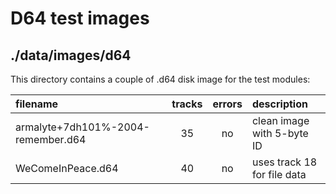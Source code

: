 # D64 test images

## ./data/images/d64

This directory contains a couple of .d64 disk image for the test modules:

|filename                          |tracks|errors|description               |
|:---------------------------------|:----:|:----:|:------------------------ |
|armalyte+7dh101%-2004-remember.d64|  35  |  no  |clean image with 5-byte ID|
|WeComeInPeace.d64                 |  40  |  no  |uses track 18 for file data|
